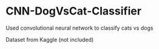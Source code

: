 # CNN-DogVsCat-Classifier
Used convolutional neural network to classify cats vs dogs

Dataset from Kaggle (not included)
